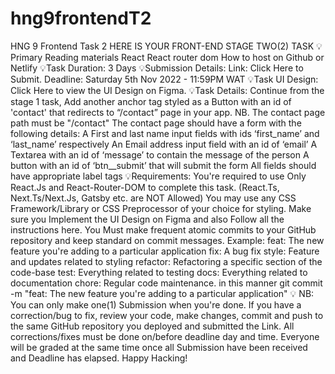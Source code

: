 # hng9frontendT2
HNG 9  Frontend Task 2
HERE IS YOUR FRONT-END STAGE TWO(2) TASK
:bulb:Primary Reading materials
React
React router dom
How to host on Github or Netlify
:bulb:Task Duration: 3 Days
:bulb:Submission Details:
Link: Click Here to Submit.
Deadline: Saturday 5th Nov 2022 - 11:59PM WAT
:bulb:Task UI Design:
Click Here to view the UI Design on Figma.
:bulb:Task Details:
Continue from the stage 1 task,
Add another anchor tag styled as a Button with an id of 'contact' that redirects to “/contact” page in your app.
NB. The contact page path must be "/contact"
The contact page should have a form with the following details:
A First and last name input fields with ids ‘first_name’ and ‘last_name’ respectively
An Email address input field with an id of ‘email’
A Textarea with an id of ‘message’ to contain the message of the person
A button with an id of ‘btn__submit’ that will submit the form
All fields should have appropriate label tags
:bulb:Requirements:
You're required to use Only React.Js and React-Router-DOM to complete this task. (React.Ts, Next.Ts/Next.Js, Gatsby etc. are NOT Allowed)
You may use any CSS Framework/Library or CSS Preprocessor of your choice for styling.
Make sure you Implement the UI Design on Figma and also Follow all the instructions here.
You Must make frequent atomic commits to your GitHub repository and keep standard on commit messages.
Example:
feat: The new feature you're adding to a particular application
fix: A bug fix
style: Feature and updates related to styling
refactor: Refactoring a specific section of the code-base
test: Everything related to testing
docs: Everything related to documentation
chore: Regular code maintenance.
in this manner git commit -m "feat: The new feature you're adding to a particular application"
:bulb: NB:
You can only make one(1) Submission when you're done.
If you have a correction/bug to fix, review your code, make changes, commit and push to the same GitHub repository you deployed and submitted the Link.
All corrections/fixes must be done on/before deadline day and time.
Everyone will be graded at the same time once all Submission have been received and Deadline has elapsed.
Happy Hacking!
